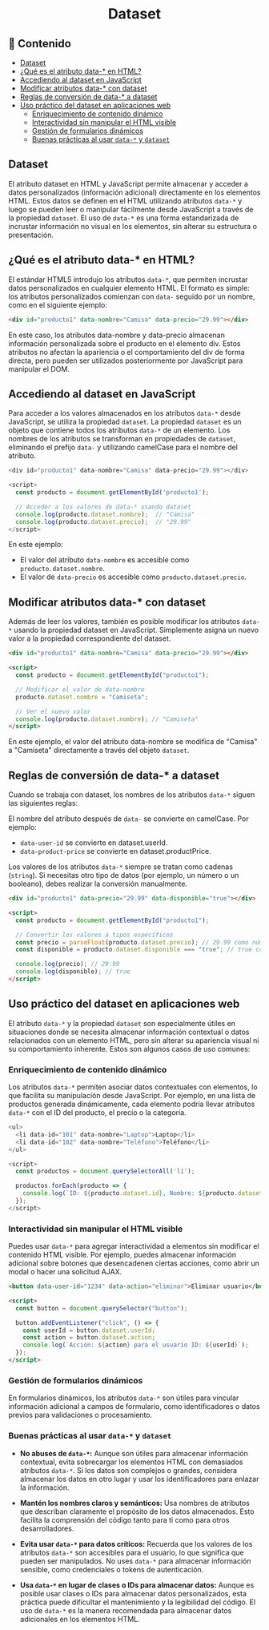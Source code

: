 <h1 align='center'>Dataset</h1>

<h2>📑 Contenido</h2>

- [Dataset](#dataset)
- [¿Qué es el atributo data-\* en HTML?](#qué-es-el-atributo-data--en-html)
- [Accediendo al dataset en JavaScript](#accediendo-al-dataset-en-javascript)
- [Modificar atributos data-\* con dataset](#modificar-atributos-data--con-dataset)
- [Reglas de conversión de data-\* a dataset](#reglas-de-conversión-de-data--a-dataset)
- [Uso práctico del dataset en aplicaciones web](#uso-práctico-del-dataset-en-aplicaciones-web)
  - [Enriquecimiento de contenido dinámico](#enriquecimiento-de-contenido-dinámico)
  - [Interactividad sin manipular el HTML visible](#interactividad-sin-manipular-el-html-visible)
  - [Gestión de formularios dinámicos](#gestión-de-formularios-dinámicos)
  - [Buenas prácticas al usar `data-*` y `dataset`](#buenas-prácticas-al-usar-data--y-dataset)

## Dataset

El atributo dataset en HTML y JavaScript permite almacenar y acceder a datos personalizados (información adicional) directamente en los elementos HTML. Estos datos se definen en el HTML utilizando atributos `data-*` y luego se pueden leer o manipular fácilmente desde JavaScript a través de la propiedad `dataset`. El uso de `data-*` es una forma estandarizada de incrustar información no visual en los elementos, sin alterar su estructura o presentación.

## ¿Qué es el atributo data-\* en HTML?

El estándar HTML5 introdujo los atributos `data-*`, que permiten incrustar datos personalizados en cualquier elemento HTML. El formato es simple: los atributos personalizados comienzan con `data-` seguido por un nombre, como en el siguiente ejemplo:

```html
<div id="producto1" data-nombre="Camisa" data-precio="29.99"></div>
```

En este caso, los atributos data-nombre y data-precio almacenan información personalizada sobre el producto en el elemento div. Estos atributos no afectan la apariencia o el comportamiento del div de forma directa, pero pueden ser utilizados posteriormente por JavaScript para manipular el DOM.

## Accediendo al dataset en JavaScript

Para acceder a los valores almacenados en los atributos `data-*` desde JavaScript, se utiliza la propiedad `dataset`. La propiedad `dataset` es un objeto que contiene todos los atributos `data-*` de un elemento. Los nombres de los atributos se transforman en propiedades de `dataset`, eliminando el prefijo `data-` y utilizando camelCase para el nombre del atributo.

```js
<div id="producto1" data-nombre="Camisa" data-precio="29.99"></div>

<script>
  const producto = document.getElementById('producto1');

  // Acceder a los valores de data-* usando dataset
  console.log(producto.dataset.nombre);  // "Camisa"
  console.log(producto.dataset.precio);  // "29.99"
</script>
```

En este ejemplo:

- El valor del atributo `data-nombre` es accesible como `producto.dataset.nombre`.
- El valor de `data-precio` es accesible como `producto.dataset.precio`.

## Modificar atributos data-\* con dataset

Además de leer los valores, también es posible modificar los atributos `data-*` usando la propiedad dataset en JavaScript. Simplemente asigna un nuevo valor a la propiedad correspondiente del dataset.

```html
<div id="producto1" data-nombre="Camisa" data-precio="29.99"></div>

<script>
  const producto = document.getElementById("producto1");

  // Modificar el valor de data-nombre
  producto.dataset.nombre = "Camiseta";

  // Ver el nuevo valor
  console.log(producto.dataset.nombre); // "Camiseta"
</script>
```

En este ejemplo, el valor del atributo data-nombre se modifica de "Camisa" a "Camiseta" directamente a través del objeto `dataset`.

## Reglas de conversión de data-\* a dataset

Cuando se trabaja con dataset, los nombres de los atributos `data-*` siguen las siguientes reglas:

El nombre del atributo después de `data-` se convierte en camelCase. Por ejemplo:

- `data-user-id` se convierte en dataset.userId.
- `data-product-price` se convierte en dataset.productPrice.

Los valores de los atributos `data-*` siempre se tratan como cadenas (`string`). Si necesitas otro tipo de datos (por ejemplo, un número o un booleano), debes realizar la conversión manualmente.

```html
<div id="producto1" data-precio="29.99" data-disponible="true"></div>

<script>
  const producto = document.getElementById("producto1");

  // Convertir los valores a tipos específicos
  const precio = parseFloat(producto.dataset.precio); // 29.99 como número
  const disponible = producto.dataset.disponible === "true"; // true como booleano

  console.log(precio); // 29.99
  console.log(disponible); // true
</script>
```

## Uso práctico del dataset en aplicaciones web

El atributo `data-*` y la propiedad `dataset` son especialmente útiles en situaciones donde se necesita almacenar información contextual o datos relacionados con un elemento HTML, pero sin alterar su apariencia visual ni su comportamiento inherente. Estos son algunos casos de uso comunes:

### Enriquecimiento de contenido dinámico

Los atributos `data-*` permiten asociar datos contextuales con elementos, lo que facilita su manipulación desde JavaScript. Por ejemplo, en una lista de productos generada dinámicamente, cada elemento podría llevar atributos `data-*` con el ID del producto, el precio o la categoría.

```js
<ul>
  <li data-id="101" data-nombre="Laptop">Laptop</li>
  <li data-id="102" data-nombre="Teléfono">Teléfono</li>
</ul>

<script>
  const productos = document.querySelectorAll('li');

  productos.forEach(producto => {
    console.log(`ID: ${producto.dataset.id}, Nombre: ${producto.dataset.nombre}`);
  });
</script>
```

### Interactividad sin manipular el HTML visible

Puedes usar `data-*` para agregar interactividad a elementos sin modificar el contenido HTML visible. Por ejemplo, puedes almacenar información adicional sobre botones que desencadenen ciertas acciones, como abrir un modal o hacer una solicitud AJAX.

```html
<button data-user-id="1234" data-action="eliminar">Eliminar usuario</button>

<script>
  const button = document.querySelector("button");

  button.addEventListener("click", () => {
    const userId = button.dataset.userId;
    const action = button.dataset.action;
    console.log(`Acción: ${action} para el usuario ID: ${userId}`);
  });
</script>
```

### Gestión de formularios dinámicos

En formularios dinámicos, los atributos `data-*` son útiles para vincular información adicional a campos de formulario, como identificadores o datos previos para validaciones o procesamiento.

### Buenas prácticas al usar `data-*` y `dataset`

- **No abuses de `data-*`:** Aunque son útiles para almacenar información contextual, evita sobrecargar los elementos HTML con demasiados atributos `data-*`. Si los datos son complejos o grandes, considera almacenar los datos en otro lugar y usar los identificadores para enlazar la información.

- **Mantén los nombres claros y semánticos:** Usa nombres de atributos que describan claramente el propósito de los datos almacenados. Esto facilita la comprensión del código tanto para ti como para otros desarrolladores.

- **Evita usar `data-*` para datos críticos:** Recuerda que los valores de los atributos `data-*` son accesibles para el usuario, lo que significa que pueden ser manipulados. No uses `data-*` para almacenar información sensible, como credenciales o tokens de autenticación.

- **Usa `data-*` en lugar de clases o IDs para almacenar datos:** Aunque es posible usar clases o IDs para almacenar datos personalizados, esta práctica puede dificultar el mantenimiento y la legibilidad del código. El uso de `data-*` es la manera recomendada para almacenar datos adicionales en los elementos HTML.
